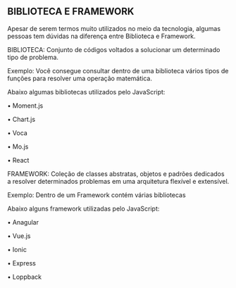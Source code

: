 ## BIBLIOTECA E FRAMEWORK


Apesar de serem termos muito utilizados no meio da tecnologia, algumas pessoas tem dúvidas na diferença entre Biblioteca e Framework.


BIBLIOTECA: Conjunto de códigos voltados a solucionar um determinado tipo de problema.

Exemplo: Você consegue consultar dentro de uma biblioteca vários tipos de funções para resolver uma operação matemática.

Abaixo algumas bibliotecas utilizados pelo JavaScript:

•	Moment.js

•	Chart.js

•	Voca

•	Mo.js

•	React


FRAMEWORK: Coleção de classes abstratas, objetos e padrões dedicados a resolver determinados problemas em uma arquitetura flexível e extensível.

Exemplo: Dentro de um Framework contém várias bibliotecas

Abaixo alguns framework utilizadas pelo JavaScript:

•	Anagular

•	Vue.js

•	Ionic

•	Express

•	Loppback

